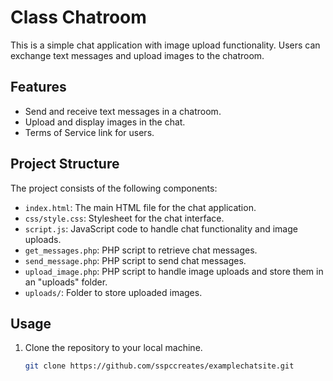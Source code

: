 # Class Chatroom

This is a simple chat application with image upload functionality. Users can exchange text messages and upload images to the chatroom.

## Features

- Send and receive text messages in a chatroom.
- Upload and display images in the chat.
- Terms of Service link for users.

## Project Structure

The project consists of the following components:

- `index.html`: The main HTML file for the chat application.
- `css/style.css`: Stylesheet for the chat interface.
- `script.js`: JavaScript code to handle chat functionality and image uploads.
- `get_messages.php`: PHP script to retrieve chat messages.
- `send_message.php`: PHP script to send chat messages.
- `upload_image.php`: PHP script to handle image uploads and store them in an "uploads" folder.
- `uploads/`: Folder to store uploaded images.

## Usage

1. Clone the repository to your local machine.

   ```bash
   git clone https://github.com/sspccreates/examplechatsite.git
